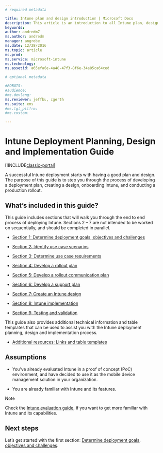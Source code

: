 ```yaml
---
# required metadata

title: Intune plan and design introduction | Microsoft Docs
description: This article is an introduction to all Intune plan, design and implementation sections. It also introduces the appendix which contain additional resources to support Intune plan, design and implementation.
keywords:
author: andredm7
ms.author: andredm
manager: angrobe
ms.date: 12/28/2016
ms.topic: article
ms.prod:
ms.service: microsoft-intune
ms.technology:
ms.assetid: a65efa6e-4a48-47f3-8f6e-34a85ca64ced

# optional metadata

#ROBOTS:
#audience:
#ms.devlang:
ms.reviewer: jeffbu, cgerth
ms.suite: ems
#ms.tgt_pltfrm:
#ms.custom:

---
```


# Intune Deployment Planning, Design and Implementation Guide

[!INCLUDE[classic-portal](../includes/classic-portal.md)]

A successful Intune deployment starts with having a good plan and design. The purpose of this guide is to step you through the process of developing a deployment plan, creating a design, onboarding Intune, and conducting a production rollout.

## What’s included in this guide?

This guide includes sections that will walk you through the end to end process of deploying Intune. Sections 2 – 7 are not intended to be worked on sequentially, and should be completed in parallel.

-   [Section 1: Determine deployment goals, objectives and challenges](section-1-determine-deployment-goals-objectives-challenges.md)

-   [Section 2: Identify use case scenarios](section-2-identify-use-case-scenarios.md)

-   [Section 3: Determine use case requirements](section-3-determine-use-case-requirements.md)

-   [Section 4: Develop a rollout plan](section-4-develop-a-rollout-plan.md)

-   [Section 5: Develop a rollout communication plan](section-5-develop-a-rollout-communication-plan.md)

-   [Section 6: Develop a support plan](section-6-develop-a-support-plan.md)

-   [Section 7: Create an Intune design](section-7-create-an-intune-design.md)

-   [Section 8: Intune implementation](section-8-onboarding-process.md)

-   [Section 9: Testing and validation](section-9-test-and-validation.md)

This guide also provides additional technical information and table templates that can be used to assist you with the Intune deployment planning, design and implementation process.

-   [Additional resources: Links and table templates](additional-resources.md)

## Assumptions

-   You've already evaluated Intune in a proof of concept (PoC) environment, and have decided to use it as the mobile device management solution in your organization.

-   You are already familiar with Intune and its features.

>[!NOTE] 
> Check the [Intune evaluation guide](https://docs.microsoft.com/intune/understand-explore/sign-up-for-30-day-trial-microsoft-intune), if you want to get more familiar with Intune and its capabilities.

## Next steps

Let’s get started with the first section: [Determine deployment goals, objectives and challenges](section-1-determine-deployment-goals-objectives-challenges.md).
